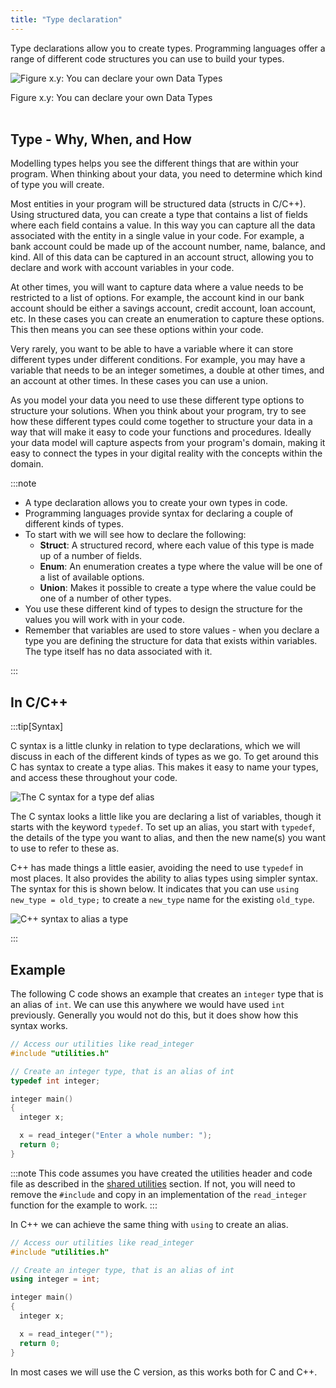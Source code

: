 ```yaml
---
title: "Type declaration"
---
```


Type declarations allow you to create types. Programming languages offer a range of different code structures you can use to build your types.

<a id="FigureCustomTypeDeclaration"></a>

![Figure x.y: You can declare your own Data Types](./images/custom-type-declaration.png "You can declare your own Data Types")
<div class="caption"><span class="caption-figure-nbr">Figure x.y: </span>You can declare your own Data Types</div><br/>

## Type - Why, When, and How

Modelling types helps you see the different things that are within your program. When thinking about your data, you need to determine which kind of type you will create.

Most entities in your program will be structured data (structs in C/C++). Using structured data, you can create a type that contains a list of fields where each field contains a value. In this way you can capture all the data associated with the entity in a single value in your code. For example, a bank account could be made up of the account number, name, balance, and kind. All of this data can be captured in an account struct, allowing you to declare and work with account variables in your code.

At other times, you will want to capture data where a value needs to be restricted to a list of options. For example, the account kind in our bank account should be either a savings account, credit account, loan account, etc. In these cases you can create an enumeration to capture these options. This then means you can see these options within your code.

Very rarely, you want to be able to have a variable where it can store different types under different conditions. For example, you may have a variable that needs to be an integer sometimes, a double at other times, and an account at other times. In these cases you can use a union.

As you model your data you need to use these different type options to structure your solutions. When you think about your program, try to see how these different types could come together to structure your data in a way that will make it easy to code your functions and procedures. Ideally your data model will capture aspects from your program's domain, making it easy to connect the types in your digital reality with the concepts within the domain.

:::note

- A type declaration allows you to create your own types in code.
- Programming languages provide syntax for declaring a couple of different kinds of types.
- To start with we will see how to declare the following:
  - **Struct**: A structured record, where each value of this type is made up of a number of fields.
  - **Enum**: An enumeration creates a type where the value will be one of a list of available options.
  - **Union**: Makes it possible to create a type where the value could be one of a number of other types.
- You use these different kind of types to design the structure for the values you will work with in your code.
- Remember that variables are used to store values - when you declare a type you are defining the structure for data that exists within variables. The type itself has no data associated with it.

:::

## In C/C++

:::tip[Syntax]

C syntax is a little clunky in relation to type declarations, which we will discuss in each of the different kinds of types as we go. To get around this C has syntax to create a type alias. This makes it easy to name your types, and access these throughout your code.

![The C syntax for a type def alias](./images/type-decl.png)

The C syntax looks a little like you are declaring a list of variables, though it starts with the keyword `typedef`. To set up an alias, you start with `typedef`, the details of the type you want to alias, and then the new name(s) you want to use to refer to these as.

C++ has made things a little easier, avoiding the need to use `typedef` in most places. It also provides the ability to alias types using simpler syntax. The syntax for this is shown below. It indicates that you can use `using new_type = old_type;` to create a `new_type` name for the existing `old_type`.

![C++ syntax to alias a type](./images/cpp-alias.png)

:::

## Example

The following C code shows an example that creates an `integer` type that is an alias of `int`. We can use this anywhere we would have used `int` previously. Generally you would not do this, but it does show how this syntax works.

```c
// Access our utilities like read_integer
#include "utilities.h"

// Create an integer type, that is an alias of int
typedef int integer;

integer main()
{
  integer x;

  x = read_integer("Enter a whole number: ");
  return 0;
}

```

:::note
This code assumes you have created the utilities header and code file as described in the [shared utilities](/book/part-2-organised-code/2-organising-code/2-put-together/04-00-utilities) section. If not, you will need to remove the `#include` and copy in an implementation of the `read_integer` function for the example to work.
:::

In C++ we can achieve the same thing with `using` to create an alias.

```cpp
// Access our utilities like read_integer
#include "utilities.h"

// Create an integer type, that is an alias of int
using integer = int;

integer main()
{
  integer x;

  x = read_integer("");
  return 0;
}

```

In most cases we will use the C version, as this works both for C and C++.
